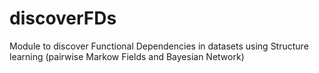 # discoverFDs
Module to discover Functional Dependencies in datasets using Structure learning (pairwise Markow Fields and Bayesian Network)
